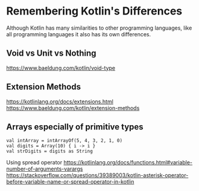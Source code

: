 # Remembering Kotlin's Differences
Although Kotlin has many similarities to other programming languages, 
like all programming languages it also has its own differences.

## Void vs Unit vs Nothing
https://www.baeldung.com/kotlin/void-type

## Extension Methods
https://kotlinlang.org/docs/extensions.html
https://www.baeldung.com/kotlin/extension-methods

## Arrays especially of primitive types
```
val intArray = intArrayOf(5, 4, 3, 2, 1, 0)
val digits = Array(10) { i -> i }
val strDigits = digits as String
```

Using spread operator
https://kotlinlang.org/docs/functions.html#variable-number-of-arguments-varargs
https://stackoverflow.com/questions/39389003/kotlin-asterisk-operator-before-variable-name-or-spread-operator-in-kotlin
